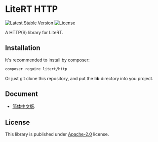 # LiteRT HTTP

[![Latest Stable Version](https://poser.pugx.org/litert/http/v/stable?format=flat-square)](https://packagist.org/packages/litert/http) [![License](https://poser.pugx.org/litert/http/license?format=flat-square)](https://packagist.org/packages/litert/http)

A HTTP(S) library for LiteRT.

## Installation

It's recommended to install by composer:

```sh
composer require litert/http
```

Or just git clone this repository, and put the **lib** directory into you 
project.

## Document

 - [简体中文版](./docs/zh-CN/index.md).

## License

This library is published under [Apache-2.0](./LICENSE) license.
